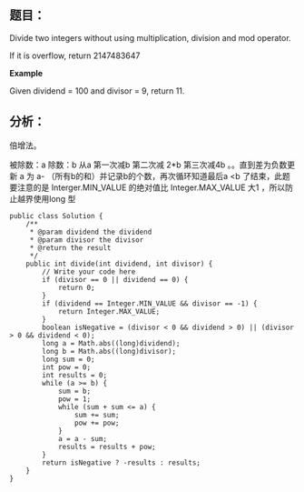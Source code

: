 ## 题目：

Divide two integers without using multiplication, division and mod operator.
 
 
If it is overflow, return 2147483647

**Example**

Given dividend = 100 and divisor = 9, return 11.

## 分析：

倍增法。

被除数：a 除数：b 从a 第一次减b 第二次减 2\*b 第三次减4b 。。直到差为负数更新 a 为 a- （所有b的和）并记录b的个数，再次循环知道最后a &lt;b 了结束，此题要注意的是 Interger.MIN\_VALUE 的绝对值比 Integer.MAX\_VALUE 大1 ，所以防止越界使用long 型



```
public class Solution {
    /**
     * @param dividend the dividend
     * @param divisor the divisor
     * @return the result
     */
    public int divide(int dividend, int divisor) {
        // Write your code here
        if (divisor == 0 || dividend == 0) {
            return 0;
        }
        if (dividend == Integer.MIN_VALUE && divisor == -1) {
            return Integer.MAX_VALUE;
        }
        boolean isNegative = (divisor < 0 && dividend > 0) || (divisor > 0 && dividend < 0);
        long a = Math.abs((long)dividend);
        long b = Math.abs((long)divisor);
        long sum = 0;
        int pow = 0;
        int results = 0;
        while (a >= b) {
            sum = b;
            pow = 1;
            while (sum + sum <= a) {
                sum += sum;
                pow += pow;
            }
            a = a - sum;
            results = results + pow;
        }
        return isNegative ? -results : results;
    }
}

```





